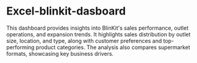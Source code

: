 # Excel-blinkit-dasboard
This dashboard provides insights into BlinKit's sales performance, outlet operations, and expansion trends. It highlights sales distribution by outlet size, location, and type, along with customer preferences and top-performing product categories. The analysis also compares supermarket formats, showcasing key business drivers.
